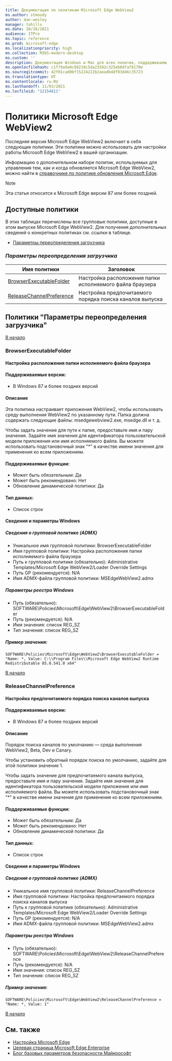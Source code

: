 ```yaml
---
title: Документация по политикам Microsoft Edge WebView2
ms.author: stmoody
author: dan-wesley
manager: tahills
ms.date: 10/28/2021
audience: ITPro
ms.topic: reference
ms.prod: microsoft-edge
ms.localizationpriority: high
ms.collection: M365-modern-desktop
ms.custom: ''
description: Документация Windows и Mac для всех политик, поддерживаемых браузером Microsoft Edge
ms.openlocfilehash: c1f79a9a0c89210c5da23582c325eb6dfaf8170e
ms.sourcegitcommit: 42f01cad0bf15224222b2aeadb48f03d46c35723
ms.translationtype: HT
ms.contentlocale: ru-RU
ms.lasthandoff: 11/03/2021
ms.locfileid: "12154611"
---
```

# <a name="microsoft-edge-webview2---policies"></a>Политики Microsoft Edge WebView2

Последняя версия Microsoft Edge WebView2 включает в себя следующие политики. Эти политики можно использовать для настройки работы Microsoft Edge WebView2 в вашей организации.

Информацию о дополнительном наборе политик, используемых для управления тем, как и когда обновляется Microsoft Edge WebView2, можно найти в [справочнике по политике обновления Microsoft Edge](microsoft-edge-update-policies.md).


> [!NOTE]
> Эта статья относится к Microsoft Edge версии 87 или более поздней.

## <a name="available-policies"></a>Доступные политики

В этих таблицах перечислены все групповые политики, доступные в этом выпуске Microsoft Edge WebView2. Для получения дополнительных сведений о конкретных политиках см. ссылки в таблице.

- [Параметры переопределения загрузчика](#loader-override-settings)


### [*<a name="loader-override-settings"></a>Параметры переопределения загрузчика*](#loader-override-settings-policies)

|Имя политики|Заголовок|
|-|-|
|[BrowserExecutableFolder](#browserexecutablefolder)|Настройка расположения папки исполняемого файла браузера|
|[ReleaseChannelPreference](#releasechannelpreference)|Настройка предпочитаемого порядка поиска каналов выпуска|




  ## <a name="loader-override-settings-policies"></a>Политики "Параметры переопределения загрузчика"

  [В начало](#microsoft-edge-webview2---policies)

  ### <a name="browserexecutablefolder"></a>BrowserExecutableFolder

  #### <a name="configure-the-location-of-the-browser-executable-folder"></a>Настройка расположения папки исполняемого файла браузера

  
  
  #### <a name="supported-versions"></a>Поддерживаемые версии:

  - В Windows 87 и более поздних версий

  #### <a name="description"></a>Описание

  Эта политика настраивает приложения WebView2, чтобы использовать среду выполнения WebView2 по указанному пути. Папка должна содержать следующие файлы: msedgewebview2.exe, msedge.dll и т. д.

Чтобы задать значение для пути к папке, предоставьте имя и пару значения. Задайте имя значения для идентификатора пользовательской модели приложения или имя исполняемого файла. Вы можете использовать подстановочный знак "*" в качестве имени значения для применения ко всем приложениям.

  #### <a name="supported-features"></a>Поддерживаемые функции:

  - Может быть обязательным: Да
  - Может быть рекомендовано: Нет
  - Обновление динамической политики: Да

  #### <a name="data-type"></a>Тип данных:

  - Список строк

  #### <a name="windows-information-and-settings"></a>Сведения и параметры Windows

  ##### <a name="group-policy-admx-info"></a>Сведения о групповой политике (ADMX)

  - Уникальное имя групповой политики: BrowserExecutableFolder
  - Имя групповой политики: Настройка расположения папки исполняемого файла браузера
  - Путь к групповой политике (обязательно): Administrative Templates/Microsoft Edge WebView2/Loader Override Settings
  - Путь GP (рекомендуется): N/A
  - Имя ADMX-файла групповой политики: MSEdgeWebView2.admx

  ##### <a name="windows-registry-settings"></a>Параметры реестра Windows

  - Путь (обязательно): SOFTWARE\Policies\Microsoft\Edge\WebView2\BrowserExecutableFolder
  - Путь (рекомендуется): N/A
  - Имя значения: список REG_SZ
  - Тип значения: список REG_SZ

  ##### <a name="example-value"></a>Пример значения:

```
SOFTWARE\Policies\Microsoft\Edge\WebView2\BrowserExecutableFolder = "Name: *, Value: C:\\Program Files\\Microsoft Edge WebView2 Runtime Redistributable 85.0.541.0 x64"

```

  

  [В начало](#microsoft-edge-webview2---policies)

  ### <a name="releasechannelpreference"></a>ReleaseChannelPreference

  #### <a name="set-the-release-channel-search-order-preference"></a>Настройка предпочитаемого порядка поиска каналов выпуска

  
  
  #### <a name="supported-versions"></a>Поддерживаемые версии:

  - В Windows 87 и более поздних версий

  #### <a name="description"></a>Описание

  Порядок поиска каналов по умолчанию — среда выполнения WebView2, Beta, Dev и Canary.

Чтобы установить обратный порядок поиска по умолчанию, задайте для этой политики значение 1.

Чтобы задать значение для предпочитаемого канала выпуска, предоставьте имя и пару значения. Задайте имя значения для идентификатора пользовательской модели приложения или имя исполняемого файла. Вы можете использовать подстановочный знак "*" в качестве имени значения для применения ко всем приложениям.

  #### <a name="supported-features"></a>Поддерживаемые функции:

  - Может быть обязательным: Да
  - Может быть рекомендовано: Нет
  - Обновление динамической политики: Да

  #### <a name="data-type"></a>Тип данных:

  - Список строк

  #### <a name="windows-information-and-settings"></a>Сведения и параметры Windows

  ##### <a name="group-policy-admx-info"></a>Сведения о групповой политике (ADMX)

  - Уникальное имя групповой политики: ReleaseChannelPreference
  - Имя групповой политики: Настройка предпочитаемого порядка поиска каналов выпуска
  - Путь к групповой политике (обязательно): Administrative Templates/Microsoft Edge WebView2/Loader Override Settings
  - Путь GP (рекомендуется): N/A
  - Имя ADMX-файла групповой политики: MSEdgeWebView2.admx

  ##### <a name="windows-registry-settings"></a>Параметры реестра Windows

  - Путь (обязательно): SOFTWARE\Policies\Microsoft\Edge\WebView2\ReleaseChannelPreference
  - Путь (рекомендуется): N/A
  - Имя значения: список REG_SZ
  - Тип значения: список REG_SZ

  ##### <a name="example-value"></a>Пример значения:

```
SOFTWARE\Policies\Microsoft\Edge\WebView2\ReleaseChannelPreference = "Name: *, Value: 1"

```

  

  [В начало](#microsoft-edge-webview2---policies)


## <a name="see-also"></a>См. также

- [Настройка Microsoft Edge](configure-microsoft-edge.md)
- [Целевая страница Microsoft Edge Enterprise](https://aka.ms/EdgeEnterprise)
- [Блог базовых параметров безопасности Майкрософт](https://techcommunity.microsoft.com/t5/microsoft-security-baselines/bg-p/Microsoft-Security-Baselines)